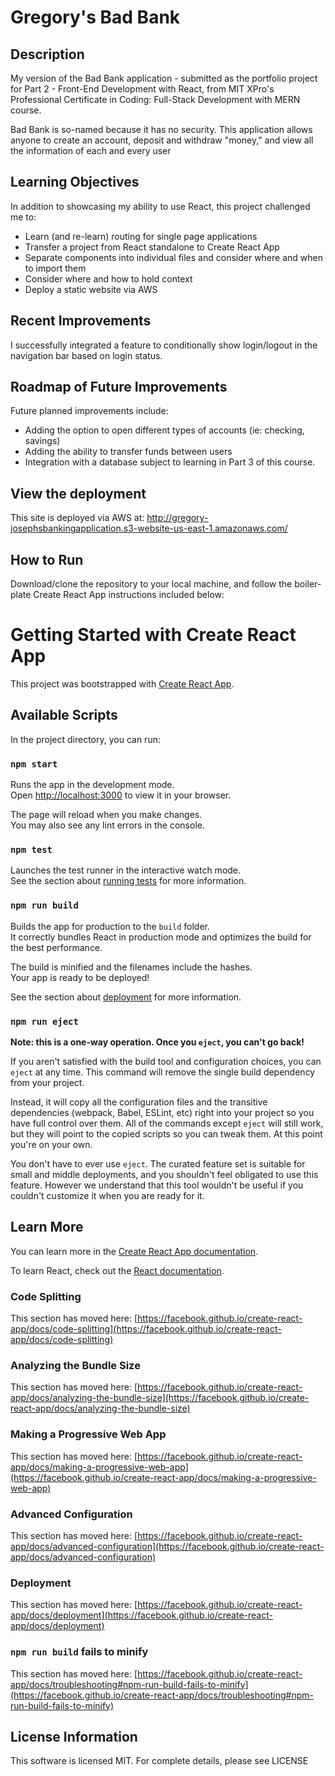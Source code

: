 # Gregory's Bad Bank
## Description
My version of the Bad Bank application - submitted as the portfolio project for Part 2 - Front-End Development with React, from MIT XPro's Professional Certificate in Coding: Full-Stack Development with MERN course.

Bad Bank is so-named because it has no security. This application allows anyone to create an account, deposit and withdraw "money," and view all the information of each and every user

## Learning Objectives
In addition to showcasing my ability to use React, this project challenged me to:
<ul>
    <li>Learn (and re-learn) routing for single page applications</li>
    <li>Transfer a project from React standalone to Create React App</li>
    <li>Separate components into individual files and consider where and when to import them</li>
    <li>Consider where and how to hold context</li>
    <li>Deploy a static website via AWS</li>
</ul>

## Recent Improvements
I successfully integrated a feature to conditionally show login/logout in the navigation bar based on login status.

## Roadmap of Future Improvements
Future planned improvements include:
<ul>
    <li>Adding the option to open different types of accounts (ie: checking, savings)</li>
    <li>Adding the ability to transfer funds between users</li>
    <li>Integration with a database subject to learning in Part 3 of this course.</li>
</ul>

## View the deployment
This site is deployed via AWS at:
<a href="http://gregory-josephsbankingapplication.s3-website-us-east-1.amazonaws.com/">http://gregory-josephsbankingapplication.s3-website-us-east-1.amazonaws.com/</a>

## How to Run
Download/clone the repository to your local machine, and follow the boiler-plate Create React App instructions included below:

# Getting Started with Create React App

This project was bootstrapped with [Create React App](https://github.com/facebook/create-react-app).

## Available Scripts

In the project directory, you can run:

### `npm start`

Runs the app in the development mode.\
Open [http://localhost:3000](http://localhost:3000) to view it in your browser.

The page will reload when you make changes.\
You may also see any lint errors in the console.

### `npm test`

Launches the test runner in the interactive watch mode.\
See the section about [running tests](https://facebook.github.io/create-react-app/docs/running-tests) for more information.

### `npm run build`

Builds the app for production to the `build` folder.\
It correctly bundles React in production mode and optimizes the build for the best performance.

The build is minified and the filenames include the hashes.\
Your app is ready to be deployed!

See the section about [deployment](https://facebook.github.io/create-react-app/docs/deployment) for more information.

### `npm run eject`

**Note: this is a one-way operation. Once you `eject`, you can't go back!**

If you aren't satisfied with the build tool and configuration choices, you can `eject` at any time. This command will remove the single build dependency from your project.

Instead, it will copy all the configuration files and the transitive dependencies (webpack, Babel, ESLint, etc) right into your project so you have full control over them. All of the commands except `eject` will still work, but they will point to the copied scripts so you can tweak them. At this point you're on your own.

You don't have to ever use `eject`. The curated feature set is suitable for small and middle deployments, and you shouldn't feel obligated to use this feature. However we understand that this tool wouldn't be useful if you couldn't customize it when you are ready for it.

## Learn More

You can learn more in the [Create React App documentation](https://facebook.github.io/create-react-app/docs/getting-started).

To learn React, check out the [React documentation](https://reactjs.org/).

### Code Splitting

This section has moved here: [https://facebook.github.io/create-react-app/docs/code-splitting](https://facebook.github.io/create-react-app/docs/code-splitting)

### Analyzing the Bundle Size

This section has moved here: [https://facebook.github.io/create-react-app/docs/analyzing-the-bundle-size](https://facebook.github.io/create-react-app/docs/analyzing-the-bundle-size)

### Making a Progressive Web App

This section has moved here: [https://facebook.github.io/create-react-app/docs/making-a-progressive-web-app](https://facebook.github.io/create-react-app/docs/making-a-progressive-web-app)

### Advanced Configuration

This section has moved here: [https://facebook.github.io/create-react-app/docs/advanced-configuration](https://facebook.github.io/create-react-app/docs/advanced-configuration)

### Deployment

This section has moved here: [https://facebook.github.io/create-react-app/docs/deployment](https://facebook.github.io/create-react-app/docs/deployment)

### `npm run build` fails to minify

This section has moved here: [https://facebook.github.io/create-react-app/docs/troubleshooting#npm-run-build-fails-to-minify](https://facebook.github.io/create-react-app/docs/troubleshooting#npm-run-build-fails-to-minify)

## License Information
This software is licensed MIT. For complete details, please see LICENSE